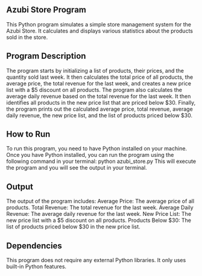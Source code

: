 ## Azubi Store Program
This Python program simulates a simple store management system for the Azubi Store. It calculates and displays various statistics about the products sold in the store.

## Program Description
The program starts by initializing a list of products, their prices, and the quantity sold last week. It then calculates the total price of all products, the average price, the total revenue for the last week, and creates a new price list with a $5 discount on all products.
The program also calculates the average daily revenue based on the total revenue for the last week. It then identifies all products in the new price list that are priced below $30.
Finally, the program prints out the calculated average price, total revenue, average daily revenue, the new price list, and the list of products priced below $30.

## How to Run
To run this program, you need to have Python installed on your machine. Once you have Python installed, you can run the program using the following command in your terminal:
python azubi_store.py
This will execute the program and you will see the output in your terminal.

## Output
The output of the program includes:
Average Price: The average price of all products.
Total Revenue: The total revenue for the last week.
Average Daily Revenue: The average daily revenue for the last week.
New Price List: The new price list with a $5 discount on all products.
Products Below $30: The list of products priced below $30 in the new price list.

## Dependencies
This program does not require any external Python libraries. It only uses built-in Python features.